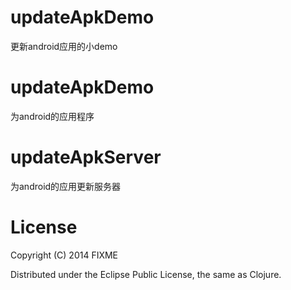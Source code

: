 # updateApkDemo

更新android应用的小demo

# updateApkDemo
为android的应用程序

# updateApkServer
为android的应用更新服务器

# License
Copyright (C) 2014 FIXME

Distributed under the Eclipse Public License, the same as Clojure.